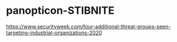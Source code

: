# panopticon-STIBNITE

https://www.securityweek.com/four-additional-threat-groups-seen-targeting-industrial-organizations-2020
